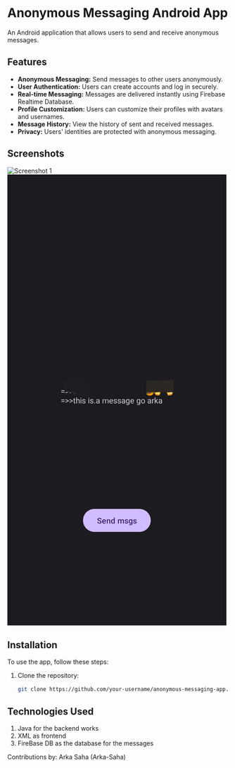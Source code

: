 # Anonymous Messaging Android App

An Android application that allows users to send and receive anonymous messages.

## Features

- **Anonymous Messaging:** Send messages to other users anonymously.
- **User Authentication:** Users can create accounts and log in securely.
- **Real-time Messaging:** Messages are delivered instantly using Firebase Realtime Database.
- **Profile Customization:** Users can customize their profiles with avatars and usernames.
- **Message History:** View the history of sent and received messages.
- **Privacy:** Users' identities are protected with anonymous messaging.

## Screenshots

![Screenshot 1](/screenshots/Screenshot_20240724_230850_AnonymMsg.jpg)
![Screenshot 2](/screenshots/Screenshot_20240724_230803_AnonymMsg.jpg)

## Installation

To use the app, follow these steps:

1. Clone the repository:
   ```bash
   git clone https://github.com/your-username/anonymous-messaging-app.git

## Technologies Used 

1. Java for the backend works
2. XML as frontend
3. FireBase DB as the database for the messages

Contributions by: Arka Saha (Arka-Saha)
